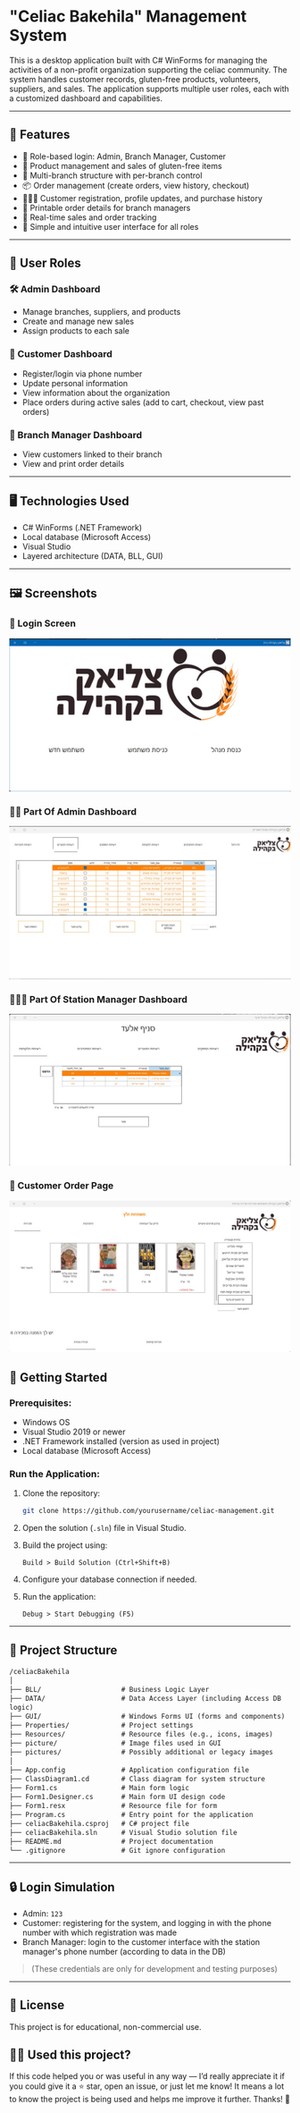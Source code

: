 # "Celiac Bakehila" Management System

This is a desktop application built with C# WinForms for managing the activities of a non-profit organization supporting the celiac community. The system handles customer records, gluten-free products, volunteers, suppliers, and sales. The application supports multiple user roles, each with a customized dashboard and capabilities.

---

## 🌟 Features

- 🔐 Role-based login: Admin, Branch Manager, Customer  
- 🛒 Product management and sales of gluten-free items  
- 📍 Multi-branch structure with per-branch control  
- 📦 Order management (create orders, view history, checkout)  
- 🧑‍🤝‍🧑 Customer registration, profile updates, and purchase history  
- 🧾 Printable order details for branch managers  
- 🧮 Real-time sales and order tracking  
- 🧠 Simple and intuitive user interface for all roles  

---

## 👥 User Roles

### 🛠 Admin Dashboard
- Manage branches, suppliers, and products
- Create and manage new sales
- Assign products to each sale

### 🧍 Customer Dashboard
- Register/login via phone number
- Update personal information
- View information about the organization
- Place orders during active sales (add to cart, checkout, view past orders)

### 🏢 Branch Manager Dashboard
- View customers linked to their branch
- View and print order details

---

## 🖥 Technologies Used

- C# WinForms (.NET Framework)  
- Local database (Microsoft Access)  
- Visual Studio  
- Layered architecture (DATA, BLL, GUI)  

---

## 🖼️ Screenshots

### 🔐 Login Screen
![Login](./celiacBakehila/screenshots/login.png)

### 🧑‍💼 Part Of Admin Dashboard
![Admin Dashboard](./celiacBakehila/screenshots/admin_dashboard.png)

### 👨🏼‍💼 Part Of Station Manager Dashboard
![Station Manager Dashboard](./celiacBakehila/screenshots/station_manager_dashboard.png)

### 🛒 Customer Order Page
![Customer Order](./celiacBakehila/screenshots/customer_order.png.png)


## 🚀 Getting Started

### Prerequisites:
- Windows OS  
- Visual Studio 2019 or newer  
- .NET Framework installed (version as used in project)  
- Local database (Microsoft Access)  

### Run the Application:

1. Clone the repository:
   ```bash
   git clone https://github.com/yourusername/celiac-management.git
   ```

2. Open the solution (`.sln`) file in Visual Studio.

3. Build the project using:
   ```
   Build > Build Solution (Ctrl+Shift+B)
   ```

4. Configure your database connection if needed.

5. Run the application:
   ```
   Debug > Start Debugging (F5)
   ```

---

## 📂 Project Structure

```
/celiacBakehila
│
├── BLL/                    # Business Logic Layer
├── DATA/                   # Data Access Layer (including Access DB logic)
├── GUI/                    # Windows Forms UI (forms and components)
├── Properties/             # Project settings
├── Resources/              # Resource files (e.g., icons, images)
├── picture/                # Image files used in GUI
├── pictures/               # Possibly additional or legacy images
│
├── App.config              # Application configuration file
├── ClassDiagram1.cd        # Class diagram for system structure
├── Form1.cs                # Main form logic
├── Form1.Designer.cs       # Main form UI design code
├── Form1.resx              # Resource file for form
├── Program.cs              # Entry point for the application
├── celiacBakehila.csproj   # C# project file
├── celiacBakehila.sln      # Visual Studio solution file
├── README.md               # Project documentation
└── .gitignore              # Git ignore configuration
```

---

## 🔒 Login Simulation

- Admin: `123`
- Customer: registering for the system, and logging in with the phone number with which registration was made
- Branch Manager: login to the customer interface with the station manager's phone number (according to data in the DB)

> (These credentials are only for development and testing purposes)

---


## 📃 License

This project is for educational, non-commercial use.

## 🙋‍♀️ Used this project?

If this code helped you or was useful in any way — I’d really appreciate it if you could give it a ⭐ star, open an issue, or just let me know!
It means a lot to know the project is being used and helps me improve it further. Thanks! 💙

